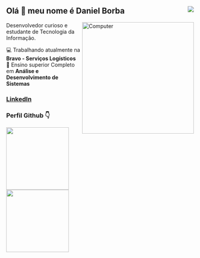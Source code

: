 ## Olá 👋 meu nome é Daniel Borba  <img src="https://komarev.com/ghpvc/?username=danielbgc&color=blueviolet&label=Visualizações+do+perfil&style=flat-square" align="right"/>

<img src="https://raw.githubusercontent.com/MicaelliMedeiros/micaellimedeiros/master/image/computer-illustration.png" min-width="400px" max-width="300px" width="300px" align="right" alt="Computer">

<p>Desenvolvedor curioso e estudante de Tecnologia da Informação.<br>

 💻 Trabalhando atualmente na **Bravo - Serviços Logísticos**
 <br/> 
 📕 Ensino superior Completo em **Análise e Desenvolvimento de Sistemas**
 <br/> 
 ### [LinkedIn](https://www.linkedin.com/in/danielbgc/)

 ### Perfil Github 👇
 <div style="display: flex; flex-direction: row;">
  <a href="https://github.com/danielbgc">
    <img style="height: 12em;" src="https://github-readme-stats.vercel.app/api?username=danielbgc&show_icons=true&theme=jolly"/>
    <img style="height: 12em;" src="https://github-readme-stats.vercel.app/api/top-langs/?username=danielbgc&layout=compact&langs_count=7&theme=jolly"/>
  <a/>
</div>
